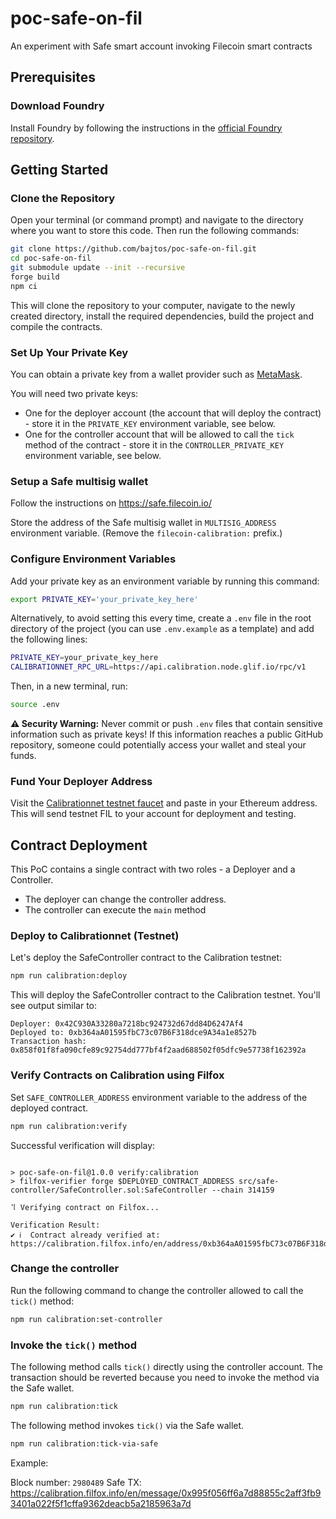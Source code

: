# poc-safe-on-fil

An experiment with Safe smart account invoking Filecoin smart contracts

## Prerequisites

### Download Foundry

Install Foundry by following the instructions in the [official Foundry repository](https://github.com/foundry-rs/foundry#installation).

## Getting Started

### Clone the Repository

Open your terminal (or command prompt) and navigate to the directory where you want to store this code. Then run the following commands:

```bash
git clone https://github.com/bajtos/poc-safe-on-fil.git
cd poc-safe-on-fil
git submodule update --init --recursive
forge build
npm ci
```

This will clone the repository to your computer, navigate to the newly created directory, install the required dependencies, build the project and compile the contracts.

### Set Up Your Private Key

You can obtain a private key from a wallet provider such as [MetaMask](https://metamask.zendesk.com/hc/en-us/articles/360015289632-How-to-export-an-account-s-private-key).

You will need two private keys:

- One for the deployer account (the account that will deploy the contract) - store it in the `PRIVATE_KEY` environment variable, see below.
- One for the controller account that will be allowed to call the `tick` method of the contract - store it in the `CONTROLLER_PRIVATE_KEY` environment variable, see below.

### Setup a Safe multisig wallet

Follow the instructions on https://safe.filecoin.io/

Store the address of the Safe multisig wallet in `MULTISIG_ADDRESS` environment variable. (Remove the `filecoin-calibration:` prefix.)

### Configure Environment Variables

Add your private key as an environment variable by running this command:

```bash
export PRIVATE_KEY='your_private_key_here'
```

Alternatively, to avoid setting this every time, create a `.env` file in the root directory of the project (you can use `.env.example` as a template) and add the following lines:

```bash
PRIVATE_KEY=your_private_key_here
CALIBRATIONNET_RPC_URL=https://api.calibration.node.glif.io/rpc/v1
```

Then, in a new terminal, run:

```bash
source .env
```

**⚠️ Security Warning:** Never commit or push `.env` files that contain sensitive information such as private keys! If this information reaches a public GitHub repository, someone could potentially access your wallet and steal your funds.

### Fund Your Deployer Address

Visit the [Calibrationnet testnet faucet](https://faucet.calibnet.chainsafe-fil.io/funds.html) and paste in your Ethereum address. This will send testnet FIL to your account for deployment and testing.

## Contract Deployment

This PoC contains a single contract with two roles - a Deployer and a Controller.

- The deployer can change the controller address.
- The controller can execute the `main` method

### Deploy to Calibrationnet (Testnet)

Let's deploy the SafeController contract to the Calibration testnet:

```bash
npm run calibration:deploy
```

This will deploy the SafeController contract to the Calibration testnet. You'll see output similar to:

```
Deployer: 0x42C930A33280a7218bc924732d67dd84D6247Af4
Deployed to: 0xb364aA01595fbC73c07B6F318dce9A34a1e8527b
Transaction hash: 0x858f01f8fa090cfe89c92754dd777bf4f2aad688502f05dfc9e57738f162392a
```

### Verify Contracts on Calibration using Filfox

Set `SAFE_CONTROLLER_ADDRESS` environment variable to the address of the deployed contract.

```bash
npm run calibration:verify
```

Successful verification will display:

```

> poc-safe-on-fil@1.0.0 verify:calibration
> filfox-verifier forge $DEPLOYED_CONTRACT_ADDRESS src/safe-controller/SafeController.sol:SafeController --chain 314159

⠹ Verifying contract on Filfox...

Verification Result:
✔ ℹ️  Contract already verified at: https://calibration.filfox.info/en/address/0xb364aA01595fbC73c07B6F318dce9A34a1e8527b
```

### Change the controller

Run the following command to change the controller allowed to call the `tick()` method:

```bash
npm run calibration:set-controller
```

### Invoke the `tick()` method

The following method calls `tick()` directly using the controller account. The transaction should be reverted because you need to invoke the method via the Safe wallet.

```bash
npm run calibration:tick
```

The following method invokes `tick()` via the Safe wallet.

```bash
npm run calibration:tick-via-safe
```

Example:

Block number: `2980489`
Safe TX: https://calibration.filfox.info/en/message/0x995f056ff6a7d88855c2aff3fb93401a022f5f1cffa9362deacb5a2185963a7d
